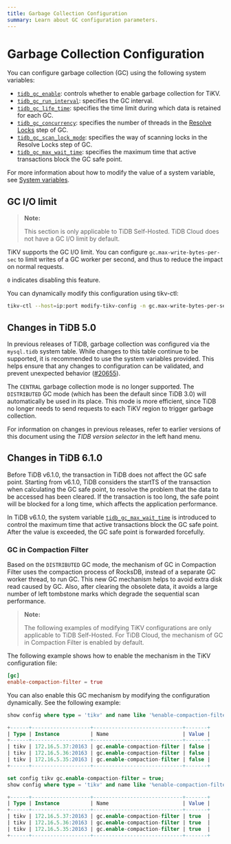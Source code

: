 ```yaml
---
title: Garbage Collection Configuration
summary: Learn about GC configuration parameters.
---
```


# Garbage Collection Configuration

You can configure garbage collection (GC) using the following system variables:

* [`tidb_gc_enable`](/system-variables.md#tidb_gc_enable-new-in-v50): controls whether to enable garbage collection for TiKV.
* [`tidb_gc_run_interval`](/system-variables.md#tidb_gc_run_interval-new-in-v50): specifies the GC interval.
* [`tidb_gc_life_time`](/system-variables.md#tidb_gc_life_time-new-in-v50): specifies the time limit during which data is retained for each GC.
* [`tidb_gc_concurrency`](/system-variables.md#tidb_gc_concurrency-new-in-v50): specifies the number of threads in the [Resolve Locks](/garbage-collection-overview.md#resolve-locks) step of GC.
* [`tidb_gc_scan_lock_mode`](/system-variables.md#tidb_gc_scan_lock_mode-new-in-v50): specifies the way of scanning locks in the Resolve Locks step of GC.
* [`tidb_gc_max_wait_time`](/system-variables.md#tidb_gc_max_wait_time-new-in-v610): specifies the maximum time that active transactions block the GC safe point.

For more information about how to modify the value of a system variable, see [System variables](/system-variables.md).

## GC I/O limit

<CustomContent platform="tidb-cloud">

> **Note:**
>
> This section is only applicable to TiDB Self-Hosted. TiDB Cloud does not have a GC I/O limit by default.

</CustomContent>

TiKV supports the GC I/O limit. You can configure `gc.max-write-bytes-per-sec` to limit writes of a GC worker per second, and thus to reduce the impact on normal requests.

`0` indicates disabling this feature.

You can dynamically modify this configuration using tikv-ctl:


```bash
tikv-ctl --host=ip:port modify-tikv-config -n gc.max-write-bytes-per-sec -v 10MB
```

## Changes in TiDB 5.0

In previous releases of TiDB, garbage collection was configured via the `mysql.tidb` system table. While changes to this table continue to be supported, it is recommended to use the system variables provided. This helps ensure that any changes to configuration can be validated, and prevent unexpected behavior ([#20655](https://github.com/pingcap/tidb/issues/20655)).

The `CENTRAL` garbage collection mode is no longer supported. The `DISTRIBUTED` GC mode (which has been the default since TiDB 3.0) will automatically be used in its place. This mode is more efficient, since TiDB no longer needs to send requests to each TiKV region to trigger garbage collection.

For information on changes in previous releases, refer to earlier versions of this document using the _TIDB version selector_ in the left hand menu.

## Changes in TiDB 6.1.0

Before TiDB v6.1.0, the transaction in TiDB does not affect the GC safe point. Starting from v6.1.0, TiDB considers the startTS of the transaction when calculating the GC safe point, to resolve the problem that the data to be accessed has been cleared. If the transaction is too long, the safe point will be blocked for a long time, which affects the application performance.

In TiDB v6.1.0, the system variable [`tidb_gc_max_wait_time`](/system-variables.md#tidb_gc_max_wait_time-new-in-v610) is introduced to control the maximum time that active transactions block the GC safe point. After the value is exceeded, the GC safe point is forwarded forcefully.

### GC in Compaction Filter

Based on the `DISTRIBUTED` GC mode, the mechanism of GC in Compaction Filter uses the compaction process of RocksDB, instead of a separate GC worker thread, to run GC. This new GC mechanism helps to avoid extra disk read caused by GC. Also, after clearing the obsolete data, it avoids a large number of left tombstone marks which degrade the sequential scan performance.

<CustomContent platform="tidb-cloud">

> **Note:**
>
> The following examples of modifying TiKV configurations are only applicable to TiDB Self-Hosted. For TiDB Cloud, the mechanism of GC in Compaction Filter is enabled by default.

</CustomContent>

The following example shows how to enable the mechanism in the TiKV configuration file:


```toml
[gc]
enable-compaction-filter = true
```

You can also enable this GC mechanism by modifying the configuration dynamically. See the following example:


```sql
show config where type = 'tikv' and name like '%enable-compaction-filter%';
```

```sql
+------+-------------------+-----------------------------+-------+
| Type | Instance          | Name                        | Value |
+------+-------------------+-----------------------------+-------+
| tikv | 172.16.5.37:20163 | gc.enable-compaction-filter | false |
| tikv | 172.16.5.36:20163 | gc.enable-compaction-filter | false |
| tikv | 172.16.5.35:20163 | gc.enable-compaction-filter | false |
+------+-------------------+-----------------------------+-------+
```


```sql
set config tikv gc.enable-compaction-filter = true;
show config where type = 'tikv' and name like '%enable-compaction-filter%';
```

```sql
+------+-------------------+-----------------------------+-------+
| Type | Instance          | Name                        | Value |
+------+-------------------+-----------------------------+-------+
| tikv | 172.16.5.37:20163 | gc.enable-compaction-filter | true  |
| tikv | 172.16.5.36:20163 | gc.enable-compaction-filter | true  |
| tikv | 172.16.5.35:20163 | gc.enable-compaction-filter | true  |
+------+-------------------+-----------------------------+-------+
```